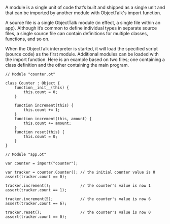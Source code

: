 A module is a single unit of code that’s built and shipped as a single unit
and that can be imported by another module with ObjectTalk's import function.

A source file is a single ObjectTalk module (in effect, a single file within
an app). Although it’s common to define individual types in separate source
files, a single source file can contain definitions for multiple classes,
functions, and so on.

When the ObjectTalk interpreter is started, it will load the specified
script (source code) as the first module. Additional modules can be
loaded with the import function. Here is an example based on two files; one
containing a class definition and the other containing the main program.

	// Module "counter.ot"

	class Counter : Object {
		function__init__(this) {
			this.count = 0;
		}

		function increment(this) {
			this.count += 1;
		}
		function increment(this, amount) {
			this.count += amount;
		}
		function reset(this) {
			this.count = 0;
		}
	}

	// Module "app.ot"

	var counter = import("counter");

	var tracker = counter.Counter(); // the initial counter value is 0
	assert(tracker.count == 0);

	tracker.increment();             // the counter's value is now 1
	assert(tracker.count == 1);

	tracker.increment(5);            // the counter's value is now 6
	assert(tracker.count == 6);

	tracker.reset();                 // the counter's value is now 0
	assert(tracker.count == 0);
